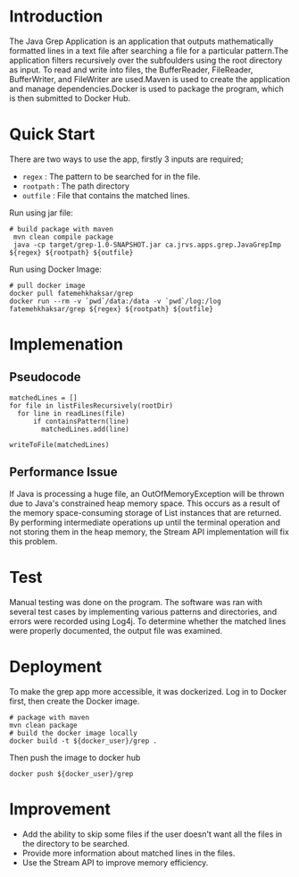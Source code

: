 # Introduction
The Java Grep Application is an application that outputs mathematically formatted lines in a text file after searching a file for a particular pattern.The application filters recursively over the subfoulders using the root directory as input. To read and write into files, the BufferReader, FileReader, BufferWriter, and FileWriter are used.Maven is used to create the application and manage dependencies.Docker is used to package the program, which is then submitted to Docker Hub.

# Quick Start
There are two ways to use the app, firstly 3 inputs  are required;

- ```` regex ```` : The pattern to be searched for in the file.
- ```` rootpath ```` : The path directory
- ```` outfile ```` : File that contains the matched lines.

Run using jar file:
````
# build package with maven
 mvn clean compile package
 java -cp target/grep-1.0-SNAPSHOT.jar ca.jrvs.apps.grep.JavaGrepImp ${regex} ${rootpath} ${outfile}
````

Run using Docker Image:
````
# pull docker image
docker pull fatemehkhaksar/grep
docker run --rm -v `pwd`/data:/data -v `pwd`/log:/log fatemehkhaksar/grep ${regex} ${rootpath} ${outfile}
````

# Implemenation
## Pseudocode
````
matchedLines = []
for file in listFilesRecursively(rootDir)
  for line in readLines(file)
      if containsPattern(line)
        matchedLines.add(line)
        
writeToFile(matchedLines)
````

## Performance Issue
If Java is processing a huge file, an OutOfMemoryException will be thrown due to Java's constrained heap memory space.
This occurs as a result of the memory space-consuming storage of List instances that are returned.
By performing intermediate operations up until the terminal operation and not storing them in the heap memory, the Stream API implementation will fix this problem.

# Test
Manual testing was done on the program. The software was ran with several test cases by implementing various patterns and directories, and errors were recorded using Log4j.
To determine whether the matched lines were properly documented, the output file was examined.

# Deployment
To make the grep app more accessible, it was dockerized. Log in to Docker first, then create the Docker image.
````
# package with maven
mvn clean package
# build the docker image locally
docker build -t ${docker_user}/grep .
````
Then push the image to docker hub
````
docker push ${docker_user}/grep
````

# Improvement
- Add the ability to skip some files if the user doesn't want all the files in the directory to be searched. 
- Provide more information about matched lines in the files.
- Use the Stream API to improve memory efficiency.